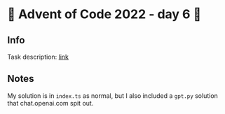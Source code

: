 # 🎄 Advent of Code 2022 - day 6 🎄

## Info

Task description: [link](https://adventofcode.com/2022/day/6)

## Notes

My solution is in `index.ts` as normal, but I also included a `gpt.py` solution that chat.openai.com spit out.